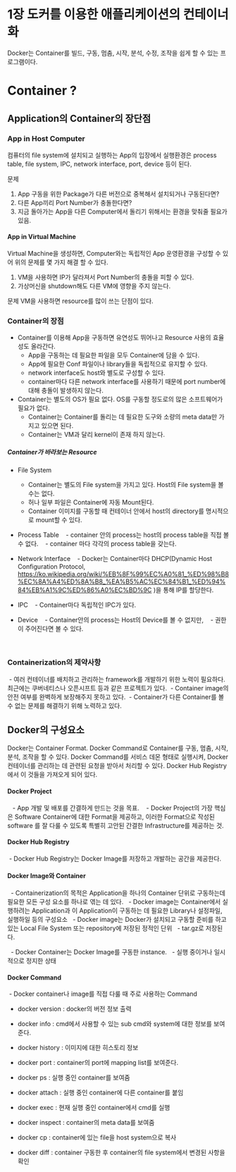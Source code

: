 1장 도커를 이용한 애플리케이션의 컨테이너화
===========================================


Docker는 Container를 빌드, 구동, 멈춤, 시작, 분석, 수정, 조작을 쉽게 할 수 있는 프로그램이다.


# Container ?


## Application의 Container의 장단점


### App in Host Computer

컴퓨터의 file system에 설치되고 실행하는 App의 입장에서 실행환경은
process table, file system, IPC, network interface, port, device 등이 된다.


문제
1. App 구동을 위한 Package가 다른 버전으로 중복해서 설치되거나 구동된다면?
2. 다른 App끼리 Port Number가 충돌한다면?
3. 지금 돌아가는 App을 다른 Computer에서 돌리기 위해서는 환경을 맞춰줄 필요가 있음.


#### App in Virtual Machine


Virtual Machine을 생성하면, Computer와는 독립적인 App 운영환경을 구성할 수 있어
위의 문제를 몇 가지 해결 할 수 있다.

1. VM을 사용하면 IP가 달라져서 Port Number의 충돌을 피할 수 있다.
2. 가상머신을 shutdown해도 다른 VM에 영향을 주지 않는다.

문제
VM을 사용하면 resource를 많이 쓰는 단점이 있다.





### Container의 장점
- Container를 이용해 App을 구동하면 유연성도 뛰어나고 Resource 사용의 효율성도 올라간다.
  - App을 구동하는 데 필요한 파일을 모두 Container에 담을 수 있다.
  - App에 필요한 Conf 파일이나 library들을 독립적으로 유지할 수 있다.
  - network interface도 host와 별도로 구성할 수 있다.
  - container마다 다른 network interface를 사용하기 때문에 port number에 대해 충돌이 발생하지 않는다.
- Container는 별도의 OS가 필요 없다. OS를 구동할 정도로의 많은 소프트웨어가 필요가 없다.
  - Container는 Container를 돌리는 데 필요한 도구와 소량의 meta data만 가지고 있으면 된다.
  - Container는 VM과 달리 kernel이 존재 하지 않는다.


##### Container가 바라보는 Resource
  - File System
    - Container는 별도의 File system을 가지고 있다. Host의 File system을 볼 수는 없다.
    - 허나 일부 파일은 Container에 자동 Mount된다.
    - Container 이미지를 구동할 때 컨테이너 안에서 host의 directory를 명시적으로 mount할 수 있다.
    
  - Process Table
    - container 안의 process는 host의 process table을 직접 볼수 없다.
    - container 마다 각각의 process table을 갖는다.
  
  - Network Interface
    - Docker는 Container마다 DHCP(Dynamic Host Configuration Protocol, https://ko.wikipedia.org/wiki/%EB%8F%99%EC%A0%81_%ED%98%B8%EC%8A%A4%ED%8A%B8_%EA%B5%AC%EC%84%B1_%ED%94%84%EB%A1%9C%ED%86%A0%EC%BD%9C )을 통해 IP를 할당한다.
    
  - IPC
    - Container마다 독립적인 IPC가 있다.
    
  - Device
    - Container안의 process는 Host의 Device를 볼 수 없지만,
    - 권한이 주어진다면 볼 수 있다.
    
    
    
### Containerization의 제약사항

  - 여러 컨테이너를 배치하고 관리하는 framework를 개발하기 위한 노력이 필요하다. 최근에는 쿠버네티스나 오픈시프트 등과 같은 프로젝트가 있다.
  - Container image의 안전 여부를 완벽하게 보장해주지 못하고 있다.
  - Container가 다른 Container를 볼 수 없는 문제를 해결하기 위해 노력하고 있다.
  
  





## Docker의 구성요소

Docker는 Container Format. 
Docker Command로 Container를 구동, 멈춤, 시작, 분석, 조작을 할 수 있다.
Docker Command를 서비스 데몬 형태로 실행시켜, Docker 컨테이너를 관리하는 데 관련된 요청을 받아서 처리할 수 있다.
Docker Hub Registry에서 이 것들을 가져오게 되어 있다.


#### Docker Project

    - App 개발 및 배포를 간결하게 만드는 것을 목표.
    - Docker Project의 가장 핵심은 Software Container에 대한 Format을 제공하고, 이러한 Format으로 작성된 software 를 잘 다룰 수 있도록 특별히 고안된 간결한 Infrastructure를 제공하는 것.
    
    
#### Docker Hub Registry

  - Docker Hub Registry는 Docker Image를 저장하고 개발하는 공간을 제공한다.



#### Docker Image와 Container

   - Containerization의 목적은 Application을 하나의 Container 단위로 구동하는데 필요한 모든 구성 요소를 하나로 엮는 데 있다.
   - Docker image는 Container에서 실행하려는 Application과 이 Application이 구동하는 데 필요한 Library나 설정파일, 실행하일 등의 구성요소
   - Docker image는 Docker가 설치되고 구동할 준비를 하고 있는 Local File System 또는 repository에 저장된 정적인 단위
   - tar.gz로 저장된다. 
   
   - Docker Container는 Docker Image를 구동한 instance. 
   - 실행 중이거나 일시적으로 정지한 상태
   
#### Docker Command

  - Docker container나 image를 직접 다룰 때 주로 사용하는 Command
 
 - docker version :  docker의 버전 정보 출력
 - docker info : cmd에서 사용할 수 있는 sub cmd와 system에 대한 정보를 보여준다.
 - docker history : 이미지에 대한 히스토리 정보
 - docker port : container의  port에 mapping list를 보여준다.
 
 
 - docker ps : 실행 중인 container를 보여줌
 - docker attach : 실행 중인 container에 다른 container를 붙임
 - docker exec : 현재 실행 중인 container에서 cmd를 실행
 - docker inspect : container의 meta data를 보여줌
 - docker cp : container에 있는 file을 host system으로 복사
 - docker diff : container 구동한 후 container의 file system에서 변경된 사항을 확인
 
 
 



